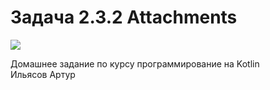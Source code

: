 # Задача 2.3.2 Attachments

![](https://upload.wikimedia.org/wikipedia/commons/thumb/f/f2/Netology_logo.svg/1176px-Netology_logo.svg.png)

Домашнее задание по курсу программирование на Kotlin  
Ильясов Артур

